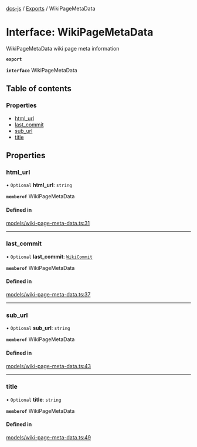 [dcs-js](../README.md) / [Exports](../modules.md) / WikiPageMetaData

# Interface: WikiPageMetaData

WikiPageMetaData wiki page meta information

**`export`**

**`interface`** WikiPageMetaData

## Table of contents

### Properties

- [html\_url](WikiPageMetaData.md#html_url)
- [last\_commit](WikiPageMetaData.md#last_commit)
- [sub\_url](WikiPageMetaData.md#sub_url)
- [title](WikiPageMetaData.md#title)

## Properties

### <a id="html_url" name="html_url"></a> html\_url

• `Optional` **html\_url**: `string`

**`memberof`** WikiPageMetaData

#### Defined in

[models/wiki-page-meta-data.ts:31](https://github.com/unfoldingWord/dcs-js/blob/09d5a5e/models/wiki-page-meta-data.ts#L31)

___

### <a id="last_commit" name="last_commit"></a> last\_commit

• `Optional` **last\_commit**: [`WikiCommit`](WikiCommit.md)

**`memberof`** WikiPageMetaData

#### Defined in

[models/wiki-page-meta-data.ts:37](https://github.com/unfoldingWord/dcs-js/blob/09d5a5e/models/wiki-page-meta-data.ts#L37)

___

### <a id="sub_url" name="sub_url"></a> sub\_url

• `Optional` **sub\_url**: `string`

**`memberof`** WikiPageMetaData

#### Defined in

[models/wiki-page-meta-data.ts:43](https://github.com/unfoldingWord/dcs-js/blob/09d5a5e/models/wiki-page-meta-data.ts#L43)

___

### <a id="title" name="title"></a> title

• `Optional` **title**: `string`

**`memberof`** WikiPageMetaData

#### Defined in

[models/wiki-page-meta-data.ts:49](https://github.com/unfoldingWord/dcs-js/blob/09d5a5e/models/wiki-page-meta-data.ts#L49)
